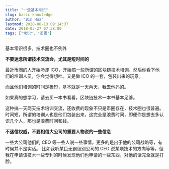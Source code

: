 ```yaml
---
title: "一些基本常识"
slug: basic-knowledge
author: "Bin Hua"
lastmod: 2020-08-13 09:14:37
date: 2018-03-27 07:38:00
tags: ["常识", "币圈"]
---
```


基本常识很多，技术圈也不例外

**不要迷念所谓技术交流会，尤其是短时间的**

最近币圈的人开始冷却 ICO，开始搞一些所谓的区块链技术培训，然后你看下他们的培训人员，你会觉得想吐。又是做 ICO 的一套，包装出来的玩意。

而且他们培训的时间是极短，基本就是一天两天，我去他妈的。

如果真的想学习，请去买一本书看看，区块链技术一本书基本足够。

这种搞一天两天技术培训交流，还收费的现象不只是币圈存在，技术圈也很普遍。时间短，所谓的培训人也是他们包装出来，这完全是浪费时间，即便你是想去多认识几个人，那也是浪费时间和钱。

**不迷信权威，不要相信大公司的重要人物说的一些信息**

一些大公司他们的 CEO 等一些人说一些事情，更多的是出于他的公司战略等，有时候并不是实话。
比如我听某巨无霸级别公司的 CEO 说某项技术的方向等等，但我在申请该技术一些专利的时候发现他们也申请的一些东西，对他的话完全就是打脸。